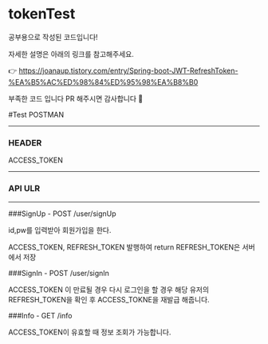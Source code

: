 # tokenTest
공부용으로 작성된 코드입니다!

자세한 설명은 아래의 링크를 참고해주세요.

👉 https://joanaup.tistory.com/entry/Spring-boot-JWT-RefreshToken-%EA%B5%AC%ED%98%84%ED%95%98%EA%B8%B0

부족한 코드 입니다 PR 해주시면 감사합니다 🥰

#Test POSTMAN

---

### HEADER
ACCESS_TOKEN

---
### API ULR

---

###SignUp - POST
/user/signUp

id,pw를 입력받아 회원가입을 한다.

ACCESS_TOKEN, REFRESH_TOKEN 발행하여 return
REFRESH_TOKEN은 서버에서 저장

###SignIn - POST
/user/signIn

ACCESS_TOKEN 이 만료될 경우 다시 로그인을 할 경우 해당 유저의 REFRESH_TOKEN을 확인 후 
ACCESS_TOKNE을 재발급 해줍니다.

###Info - GET 
/info

ACCESS_TOKEN이 유효할 때 정보 조회가 가능합니다.
